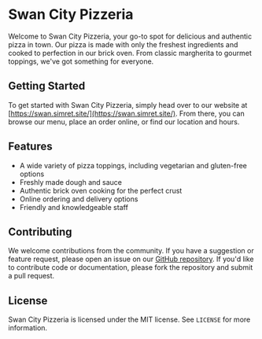# Swan City Pizzeria

Welcome to Swan City Pizzeria, your go-to spot for delicious and authentic pizza in town. Our pizza is made with only the freshest ingredients and cooked to perfection in our brick oven. From classic margherita to gourmet toppings, we've got something for everyone.

## Getting Started

To get started with Swan City Pizzeria, simply head over to our website at [https://swan.simret.site/](https://swan.simret.site/). From there, you can browse our menu, place an order online, or find our location and hours.

## Features

- A wide variety of pizza toppings, including vegetarian and gluten-free options
- Freshly made dough and sauce
- Authentic brick oven cooking for the perfect crust
- Online ordering and delivery options
- Friendly and knowledgeable staff

## Contributing

We welcome contributions from the community. If you have a suggestion or feature request, please open an issue on our [GitHub repository](https://github.com/simretB05/Swan-City-Pizzeria). If you'd like to contribute code or documentation, please fork the repository and submit a pull request.

## License

Swan City Pizzeria is licensed under the MIT license. See `LICENSE` for more information.
